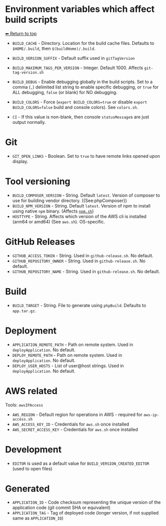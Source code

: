 # Environment variables which affect build scripts

[⬅ Return to top](index.md)

- `BUILD_CACHE` - Directory. Location for the build cache files. Defaults to `$HOME/.build`, then `$(buildHome)/.build`.
- `BUILD_VERSION_SUFFIX` - Default suffix used in `gitTagVersion`
- `BUILD_MAXIMUM_TAGS_PER_VERSION` - Integer. Default 1000. Affects `git-tag-version.sh`

- `BUILD_DEBUG` - Enable debugging globally in the build scripts. Set to a comma (`,`) delimited list string to enable specific debugging, or `true` for ALL debugging, `false` (or blank) for NO debugging.
- `BUILD_COLORS` - Force (`export BUILD_COLORS=true` or disable `export BUILD_COLORS=false` build and console colors). See `colors.sh`.
- `CI` - If this value is non-blank, then console `statusMessage`s are just output normally.

# Git

- `GIT_OPEN_LINKS` - Boolean. Set to `true` to have remote links opened upon display.

# Tool versioning

- `BUILD_COMPOSER_VERSION` - String. Default `latest`. Version of composer to use for building vendor directory. ({See:phpComposer})
- `BUILD_NPM_VERSION` - String. Default `latest`. Version of npm to install using native `npm` binary. (Affects [`npm.sh`](npm.md))
- `HOSTTYPE` - String. Affects which version of the AWS cli is installed (arm64 or amd64) (See `aws.sh`). OS-specific.

# GitHub Releases

- `GITHUB_ACCESS_TOKEN` - String. Used in `github-release.sh`. No default.
- `GITHUB_REPOSITORY_OWNER` - String. Used in `github-release.sh`. No default.
- `GITHUB_REPOSITORY_NAME` - String. Used in `github-release.sh`. No default.

# Build

- `BUILD_TARGET` - String. File to generate using `phpBuild`. Defaults to `app.tar.gz`.

# Deployment

- `APPLICATION_REMOTE_PATH` - Path on remote system. Used in `deployApplication`. No default.
- `DEPLOY_REMOTE_PATH` - Path on remote system. Used in `deployApplication`. No default.
- `DEPLOY_USER_HOSTS` - List of user@host strings. Used in `deployApplication`. No default.

# AWS related

Tools: `awsIPAccess`

- `AWS_REGION` - Default region for operations in AWS - required for `aws-ip-access.sh`
- `AWS_ACCESS_KEY_ID` - Credentials for `aws.sh` once installed
- `AWS_SECRET_ACCESS_KEY` - Credentials for `aws.sh` once installed

# Development

- `EDITOR` is used as a default value for `BUILD_VERSION_CREATED_EDITOR` (used to open files)

# Generated

- `APPLICATION_ID` - Code checksum representing the unique version of the application code (git commit SHA or equivalent)
- `APPLICATION_TAG` - Tag of deployed code (longer version, if not supplied same as `APPLICATION_ID`)
